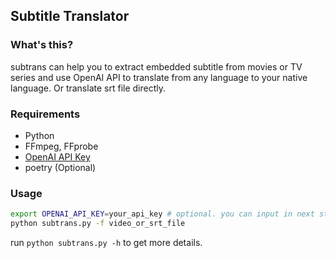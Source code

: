 ## Subtitle Translator

### What's this?

subtrans can help you to extract embedded subtitle from movies or TV series and use OpenAI API to translate from any language to your native language. Or translate srt file directly.

### Requirements

- Python
- FFmpeg, FFprobe
- [OpenAI API Key](https://platform.openai.com/api-keys)
- poetry (Optional)

### Usage

```bash
export OPENAI_API_KEY=your_api_key # optional. you can input in next step
python subtrans.py -f video_or_srt_file
```

run `python subtrans.py -h` to get more details.
